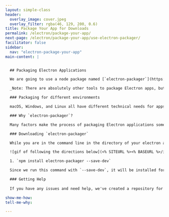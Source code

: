 ```yaml
---
layout: simple-class
header:
  overlay_image: cover.jpeg
  overlay_filter: rgba(46, 129, 200, 0.6)
title: Package Your App for Downloads
permalink: /electron/package-your-app/
next-page: /electron/package-your-app/use-electron-packager/
facilitator: false
sidebar:
  nav: "electron-package-your-app"
main-content: |


  ## Packaging Electron Applications

  We are going to use a node package named [`electron-packager`](https://github.com/electron-userland/electron-packager) to package the Electron app. This means that others will be able to download and use the app natively, whether they're running macOS, Windows, or Linux.

  _Note: There are absolutely other tools to package Electron apps, but we're using this one because it's widely adopted and consistently maintained within the community. Feel free to branch out and explore others after this demo if you're interested!_

  ### Packaging for different environments

  macOS, Windows, and Linux all have different technical needs for apps to work well. We will work through those technical needs, but it's important to keep in mind that there's much more to building apps for multiple operating systems. Packaging can be done for each operating system, but the user interface isn't automatically made to look native in the process. It's good practice to be mindful of a user's experience with the interface of their native OS. As you begin to ramp up on desktop app development, you should consider designing interfaces that fit into the user's mental model of their OS.

  ### Why `electron-packager`?

  Many factors make the process of packaging Electron applications somewhat complicated. It is a different process based on your operating system and the operating system you're trying to package for. Right now, [`electron-packager`](https://github.com/electron-userland/electron-packager) is the community's most popular choice to solve these problems.

  ### Downloading `electron-packager`

  While you are in the command line in the directory of your electron app, install the node package `electron-packager` and [save it to your development dependencies in the `package.json` file](https://github.com/githubteacher/electron-app/blob/master/package.json#L60).

  ![gif of following the directions below](<% SITEURL %><% BASEURL %>/images/gifs/electron/electron2-packaging-apps.gif)

  1. `npm install electron-packager --save-dev`

  Since we run this command with `--save-dev`, it will be installed for this directory _and_ added to the `package.json` file, the important file that guides Node and `npm` packages for the life of the project.

  ### Getting Help
  
  If you have any issues and need help, we've created a repository for you! If you have any questions throughout this course, go here to open an issue and ask a question: [On Demand Electron App Repo](https://github.com/githubschool/on-demand-electron-app).

show-me-how:
tell-me-why:

---
```


